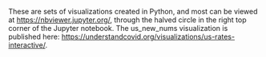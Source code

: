 These are sets of visualizations created in Python, and most can be viewed at https://nbviewer.jupyter.org/, through the halved circle in the right top corner of the Jupyter notebook. The us_new_nums visualization is published here: https://understandcovid.org/visualizations/us-rates-interactive/.
